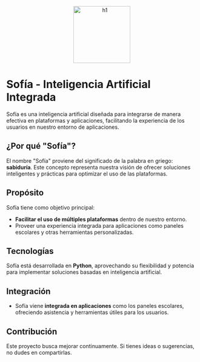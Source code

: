 <p align="center">
  <img width="150px" src="https://i.ibb.co/bXvzjXm/LOGO-h1.png" alt="h1" />
</p>

# Sofía - Inteligencia Artificial Integrada  

Sofía es una inteligencia artificial diseñada para integrarse de manera efectiva en plataformas y aplicaciones, facilitando la experiencia de los usuarios en nuestro entorno de aplicaciones.  

## ¿Por qué "Sofía"?  
El nombre "Sofía" proviene del significado de la palabra en griego: **sabiduría**. Este concepto representa nuestra visión de ofrecer soluciones inteligentes y prácticas para optimizar el uso de las plataformas.  

## Propósito  
Sofía tiene como objetivo principal:  
- **Facilitar el uso de múltiples plataformas** dentro de nuestro entorno.  
- Proveer una experiencia integrada para aplicaciones como paneles escolares y otras herramientas personalizadas.  

## Tecnologías  
Sofía está desarrollada en **Python**, aprovechando su flexibilidad y potencia para implementar soluciones basadas en inteligencia artificial.  

## Integración  
- Sofía viene **integrada en aplicaciones** como los paneles escolares, ofreciendo asistencia y herramientas útiles para los usuarios.  

## Contribución  
Este proyecto busca mejorar continuamente. Si tienes ideas o sugerencias, no dudes en compartirlas.  
